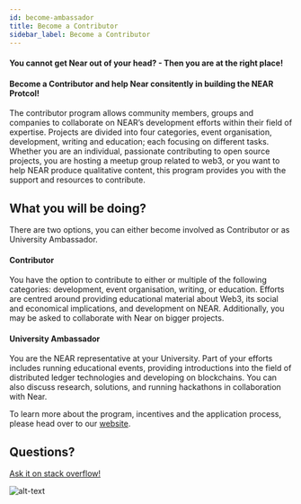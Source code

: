 ```yaml
---
id: become-ambassador
title: Become a Contributor
sidebar_label: Become a Contributor
---
```


#### You cannot get Near out of your head? - Then you are at the right place!
#### Become a Contributor and help Near consitently in building the NEAR Protcol!

The contributor program allows community members, groups and companies to collaborate on NEAR’s development efforts within their field of expertise. Projects are divided into four categories, event organisation, development, writing and education; each focusing on different tasks. Whether you are an individual, passionate contributing to open source projects, you are hosting a meetup group related to web3, or you want to help NEAR produce qualitative content, this program provides you with the support and resources to contribute.

## What you will be doing?

There are two options, you can either become involved as Contributor or as University Ambassador.

#### Contributor
You have the option to contribute to either or multiple of the following categories: development, event organisation, writing, or education. Efforts are centred around providing educational material about Web3, its social and economical implications, and development on NEAR. Additionally, you may be asked to collaborate with Near on bigger projects.

#### University Ambassador 
You are the NEAR representative at your University. Part of your efforts includes running educational events, providing introductions into the field of distributed ledger technologies and developing on blockchains. You can also discuss research, solutions, and running hackathons in collaboration with Near. 

To learn more about the program, incentives and the application process, please head over to our [website](https://near.org/contributor/). 

## Questions?

><a href="https://stackoverflow.com/questions/tagged/nearprotocol">
  <h8> Ask it on stack overflow! </h8>
</a>

![alt-text](assets/header.svg)
